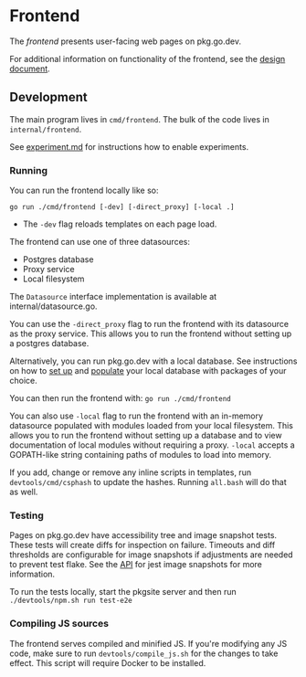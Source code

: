 # Frontend

The _frontend_ presents user-facing web pages on pkg.go.dev.

For additional information on functionality of the frontend, see the
[design document](design.md).

## Development

The main program lives in `cmd/frontend`. The bulk of the code lives in
`internal/frontend`.

See [experiment.md](experiment.md) for instructions how to enable experiments.

### Running

You can run the frontend locally like so:

    go run ./cmd/frontend [-dev] [-direct_proxy] [-local .]

- The `-dev` flag reloads templates on each page load.

The frontend can use one of three datasources:

- Postgres database
- Proxy service
- Local filesystem

The `Datasource` interface implementation is available at internal/datasource.go.

You can use the `-direct_proxy` flag to run the frontend with its datasource as
the proxy service. This allows you to run the frontend without setting up a
postgres database.

Alternatively, you can run pkg.go.dev with a local database. See instructions
on how to [set up](postgres.md) and
[populate](worker.md#populating-data-locally-using-the-worker)
your local database with packages of your choice.

You can then run the frontend with: `go run ./cmd/frontend`

You can also use `-local` flag to run the frontend with an in-memory datasource
populated with modules loaded from your local filesystem. This allows you to run
the frontend without setting up a database and to view documentation of local
modules without requiring a proxy. `-local` accepts a GOPATH-like string containing
paths of modules to load into memory.

If you add, change or remove any inline scripts in templates, run
`devtools/cmd/csphash` to update the hashes. Running `all.bash`
will do that as well.

### Testing

Pages on pkg.go.dev have accessibility tree and image snapshot tests. These tests
will create diffs for inspection on failure. Timeouts and diff thresholds are
configurable for image snapshots if adjustments are needed to prevent test flake.
See the [API](https://github.com/americanexpress/jest-image-snapshot#%EF%B8%8F-api) for jest image snapshots for more information.

To run the tests locally, start the pkgsite server and then run
`./devtools/npm.sh run test-e2e`

### Compiling JS sources

The frontend serves compiled and minified JS. If you're modifying any JS code, make
sure to run `devtools/compile_js.sh` for the changes to take effect. This script will
require Docker to be installed.

